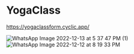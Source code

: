 # YogaClass
https://yogaclassform.cyclic.app/

![WhatsApp Image 2022-12-13 at 5 37 47 PM (1)](https://user-images.githubusercontent.com/104713232/207314132-a325d70c-40cb-431d-91bd-2f6fc07a581d.jpeg)
![WhatsApp Image 2022-12-12 at 8 19 33 PM](https://user-images.githubusercontent.com/104713232/207314481-4b4df725-642b-4715-8921-623580479849.jpeg)
